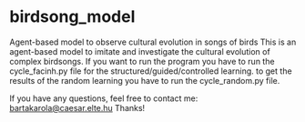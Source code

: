 # birdsong_model
Agent-based model to observe cultural evolution in songs of birds
This is an agent-based model to imitate and investigate the cultural evolution of complex birdsongs.
If you want to run the program you have to run the cycle_facinh.py file for the structured/guided/controlled learning.
to get the results of the random learning you have to run the cycle_random.py file.

If you have any questions, feel free to contact me: bartakarola@caesar.elte.hu
Thanks!
